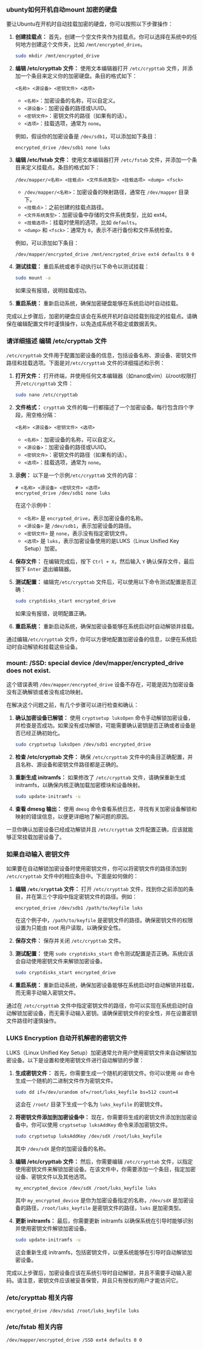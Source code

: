 ### ubunty如何开机自动mount 加密的硬盘
要让Ubuntu在开机时自动挂载加密的硬盘，你可以按照以下步骤操作：

1. **创建挂载点：** 首先，创建一个空文件夹作为挂载点。你可以选择在系统中的任何地方创建这个文件夹，比如 `/mnt/encrypted_drive`。

   ```bash
   sudo mkdir /mnt/encrypted_drive
   ```

2. **编辑 /etc/crypttab 文件：** 使用文本编辑器打开 `/etc/crypttab` 文件，并添加一个条目来定义你的加密硬盘。条目的格式如下：

   ```
   <名称> <源设备> <密钥文件> <选项>
   ```

   - `<名称>`：加密设备的名称，可以自定义。
   - `<源设备>`：加密设备的路径或UUID。
   - `<密钥文件>`：密钥文件的路径（如果有的话）。
   - `<选项>`：挂载选项，通常为 `none`。

   例如，假设你的加密设备是 `/dev/sdb1`，可以添加如下条目：

   ```
   encrypted_drive /dev/sdb1 none luks
   ```

3. **编辑 /etc/fstab 文件：** 使用文本编辑器打开 `/etc/fstab` 文件，并添加一个条目来定义挂载点。条目的格式如下：

   ```
   /dev/mapper/<名称> <挂载点> <文件系统类型> <挂载选项> <dump> <fsck>
   ```

   - `/dev/mapper/<名称>`：加密设备的映射路径，通常在 `/dev/mapper` 目录下。
   - `<挂载点>`：之前创建的挂载点路径。
   - `<文件系统类型>`：加密设备中存储的文件系统类型，比如 ext4。
   - `<挂载选项>`：挂载时使用的选项，比如 `defaults`。
   - `<dump>` 和 `<fsck>`：通常为 `0`，表示不进行备份和文件系统检查。

   例如，可以添加如下条目：

   ```
   /dev/mapper/encrypted_drive /mnt/encrypted_drive ext4 defaults 0 0
   ```

4. **测试挂载：** 重启系统或者手动执行以下命令以测试挂载：

   ```bash
   sudo mount -a
   ```

   如果没有报错，说明挂载成功。

5. **重启系统：** 重新启动系统，确保加密硬盘能够在系统启动时自动挂载。

完成以上步骤后，加密的硬盘应该会在系统开机时自动挂载到指定的挂载点。请确保在编辑配置文件时谨慎操作，以免造成系统不稳定或数据丢失。

### 请详细描述 编辑 /etc/crypttab 文件
`/etc/crypttab` 文件用于配置加密设备的信息，包括设备名称、源设备、密钥文件路径和挂载选项。下面是对`/etc/crypttab` 文件的详细描述和示例：

1. **打开文件：** 打开终端，并使用任何文本编辑器（如nano或vim）以root权限打开`/etc/crypttab` 文件：

   ```bash
   sudo nano /etc/crypttab
   ```

2. **文件格式：** `crypttab` 文件的每一行都描述了一个加密设备。每行包含四个字段，用空格分隔：

   ```
   <名称> <源设备> <密钥文件> <选项>
   ```

   - `<名称>`：加密设备的名称，可以自定义。
   - `<源设备>`：加密设备的路径或UUID。
   - `<密钥文件>`：密钥文件的路径（如果有的话）。
   - `<选项>`：挂载选项，通常为 `none`。

3. **示例：** 以下是一个示例`/etc/crypttab` 文件的内容：

   ```
   # <名称> <源设备> <密钥文件> <选项>
   encrypted_drive /dev/sdb1 none luks
   ```

   在这个示例中：
   - `<名称>` 是 `encrypted_drive`，表示加密设备的名称。
   - `<源设备>` 是 `/dev/sdb1`，表示加密设备的路径。
   - `<密钥文件>` 是 `none`，表示没有指定密钥文件。
   - `<选项>` 是 `luks`，表示加密设备使用的是LUKS（Linux Unified Key Setup）加密。

4. **保存文件：** 在编辑完成后，按下 `Ctrl + X`，然后输入 `Y` 确认保存文件，最后按下 `Enter` 退出编辑器。

5. **测试配置：** 编辑完`/etc/crypttab` 文件后，可以使用以下命令测试配置是否正确：

   ```bash
   sudo cryptdisks_start encrypted_drive
   ```

   如果没有报错，说明配置正确。

6. **重启系统：** 重新启动系统，确保加密设备能够在系统启动时自动解锁并挂载。

通过编辑`/etc/crypttab` 文件，你可以方便地配置加密设备的信息，以便在系统启动时自动解锁和挂载这些设备。


### mount: /SSD: special device /dev/mapper/encrypted_drive does not exist.
这个错误表明 `/dev/mapper/encrypted_drive` 设备不存在，可能是因为加密设备没有正确解锁或者没有成功映射。

在解决这个问题之前，有几个步骤可以进行检查和确认：

1. **确认加密设备已解锁：** 使用 `cryptsetup luksOpen` 命令手动解锁加密设备，并检查是否成功。如果没有成功解锁，可能需要确认密钥是否正确或者设备是否已经正确初始化。

   ```bash
   sudo cryptsetup luksOpen /dev/sdb1 encrypted_drive
   ```

2. **检查 /etc/crypttab 文件：** 确保 `/etc/crypttab` 文件中的条目正确配置，并且名称、源设备和密钥文件路径都是正确的。

3. **重新生成 initramfs：** 如果修改了 `/etc/crypttab` 文件，请确保重新生成 initramfs，以确保内核正确加载加密模块和设备映射。

   ```bash
   sudo update-initramfs -u
   ```

4. **查看 dmesg 输出：** 使用 `dmesg` 命令查看系统日志，寻找有关加密设备解锁和映射的错误信息，以便更详细地了解问题的原因。

一旦你确认加密设备已经成功解锁并且 `/etc/crypttab` 文件配置正确，应该就能够正常挂载加密设备了。


### 如果自动输入 密钥文件

如果要在自动解锁加密设备时使用密钥文件，你可以将密钥文件的路径添加到 `/etc/crypttab` 文件中的相应条目中。下面是如何做的：

1. **编辑 `/etc/crypttab` 文件：** 打开 `/etc/crypttab` 文件，找到你之前添加的条目，并在第三个字段中指定密钥文件的路径。例如：

   ```
   encrypted_drive /dev/sdb1 /path/to/keyfile luks
   ```

   在这个例子中，`/path/to/keyfile` 是密钥文件的路径。确保密钥文件的权限设置为只能由 root 用户读取，以确保安全性。

2. **保存文件：** 保存并关闭 `/etc/crypttab` 文件。

3. **测试配置：** 使用 `sudo cryptdisks_start` 命令测试配置是否正确。系统应该会自动使用密钥文件来解锁加密设备。

   ```bash
   sudo cryptdisks_start encrypted_drive
   ```

4. **重启系统：** 重新启动系统，确保加密设备能够在系统启动时自动解锁并挂载，而无需手动输入密钥文件。

通过在 `/etc/crypttab` 文件中指定密钥文件的路径，你可以实现在系统启动时自动解锁加密设备，而无需手动输入密钥。请确保密钥文件的安全性，并在设置密钥文件路径时谨慎操作。


### LUKS Encryption 自动开机解密的密钥文件
LUKS（Linux Unified Key Setup）加密通常允许用户使用密钥文件来自动解锁加密设备。以下是设置和使用密钥文件进行自动解锁的步骤：

1. **生成密钥文件：** 首先，你需要生成一个随机的密钥文件。你可以使用 `dd` 命令生成一个随机的二进制文件作为密钥文件。

   ```bash
   sudo dd if=/dev/urandom of=/root/luks_keyfile bs=512 count=4
   ```

   这会在 `/root/` 目录下生成一个名为 `luks_keyfile` 的密钥文件。

2. **将密钥文件添加到加密设备中：** 现在，你需要将生成的密钥文件添加到加密设备中。你可以使用 `cryptsetup luksAddKey` 命令来添加密钥文件。

   ```bash
   sudo cryptsetup luksAddKey /dev/sdX /root/luks_keyfile
   ```

   其中 `/dev/sdX` 是你的加密设备的名称。

3. **编辑 /etc/crypttab 文件：** 然后，你需要编辑 `/etc/crypttab` 文件，以指定使用密钥文件来解锁加密设备。在该文件中，你需要添加一个条目，指定加密设备、密钥文件以及其他选项。

   ```plaintext
   my_encrypted_device /dev/sdX /root/luks_keyfile luks
   ```

   其中 `my_encrypted_device` 是你为加密设备指定的名称，`/dev/sdX` 是加密设备的路径，`/root/luks_keyfile` 是密钥文件的路径，`luks` 是加密类型。

4. **更新 initramfs：** 最后，你需要更新 initramfs 以确保系统在引导时能够识别并使用密钥文件解锁加密设备。

   ```bash
   sudo update-initramfs -u
   ```

   这会重新生成 initramfs，包括密钥文件，以便系统能够在引导时自动解锁加密设备。

完成以上步骤后，加密设备应该在系统引导时自动解锁，并且不需要手动输入密码。请注意，密钥文件应该被妥善保管，并且只有授权的用户才能访问它。


### /etc/crypttab 相关内容
```
encrypted_drive /dev/sda1 /root/luks_keyfile luks
```

### /etc/fstab  相关内容
```
/dev/mapper/encrypted_drive /SSD ext4 defaults 0 0
```